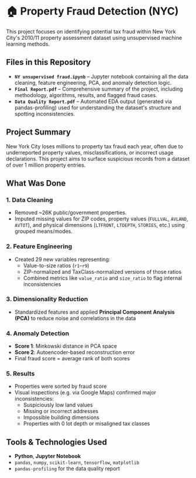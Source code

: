 # 🏠 Property Fraud Detection (NYC)

This project focuses on identifying potential tax fraud within New York City's 2010/11 property assessment dataset using unsupervised machine learning methods.

## Files in this Repository

- **`NY unsupervised fraud.ipynb`** – Jupyter notebook containing all the data cleaning, feature engineering, PCA, and anomaly detection logic.
- **`Final Report.pdf`** – Comprehensive summary of the project, including methodology, algorithms, results, and flagged fraud cases.
- **`Data Quality Report.pdf`** – Automated EDA output (generated via pandas-profiling) used for understanding the dataset's structure and spotting inconsistencies.

##  Project Summary

New York City loses millions to property tax fraud each year, often due to underreported property values, misclassifications, or incorrect usage declarations. This project aims to surface suspicious records from a dataset of over 1 million property entries.

##  What Was Done

### 1. Data Cleaning
- Removed ~26K public/government properties.
- Imputed missing values for ZIP codes, property values (`FULLVAL`, `AVLAND`, `AVTOT`), and physical dimensions (`LTFRONT`, `LTDEPTH`, `STORIES`, etc.) using grouped means/modes.

### 2. Feature Engineering
- Created 29 new variables representing:
  - Value-to-size ratios (`r1`–`r9`)
  - ZIP-normalized and TaxClass-normalized versions of those ratios
  - Combined metrics like `value_ratio` and `size_ratio` to flag internal inconsistencies

### 3. Dimensionality Reduction
- Standardized features and applied **Principal Component Analysis (PCA)** to reduce noise and correlations in the data

### 4. Anomaly Detection
- **Score 1**: Minkowski distance in PCA space
- **Score 2**: Autoencoder-based reconstruction error
- Final fraud score = average rank of both scores

### 5. Results
- Properties were sorted by fraud score
- Visual inspections (e.g. via Google Maps) confirmed major inconsistencies:
  - Suspiciously low land values
  - Missing or incorrect addresses
  - Impossible building dimensions
  - Properties with 0 lot depth or misaligned tax classes

##  Tools & Technologies Used

- **Python**, **Jupyter Notebook**
- `pandas`, `numpy`, `scikit-learn`, `tensorflow`, `matplotlib`
- `pandas-profiling` for the data quality report
